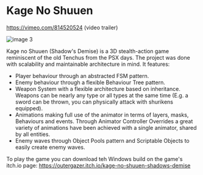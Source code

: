 # Kage No Shuuen

https://vimeo.com/814520524 (video trailer)

![image 3](https://user-images.githubusercontent.com/71871620/230915125-a4170bee-cb97-4571-a2f3-2683df3572af.png)


Kage no Shuuen (Shadow's Demise) is a 3D stealth-action game reminiscent of the old Tenchus from the PSX days.
The project was done with scalability and maintainable architecture in mind. 
It features:
- Player behaviour through an abstracted FSM pattern.
- Enemy behaviour through a flexible Behaviour Tree pattern.
- Weapon System with a flexible architecture based on inheritance. Weapons can be nearly any type or all types at the same time (E.g. a sword can be thrown, you can physically attack with shurikens equipped).
- Animations making full use of the animator in terms of layers, masks, Behaviours and events. Through Animator Controller Overrides a great variety of animations have been achieved with a single animator, shared by all entities.
- Enemy waves through Object Pools pattern and Scriptable Objects to easily create enemy waves.

To play the game you can download teh Windows build on the game's itch.io page: https://outergazer.itch.io/kage-no-shuuen-shadows-demise
